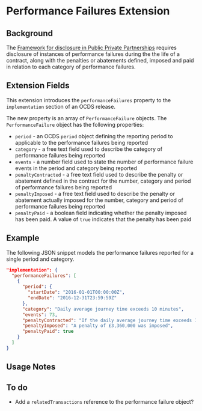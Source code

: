 # Performance Failures Extension

## Background

The [Framework for disclosure in Public Private Partnerships](http://pubdocs.worldbank.org/en/773541448296707678/Disclosure-in-PPPs-Framework.pdf) requires disclosure of instances of performance failures during the the life of a contract, along with the penalties or abatements defined, imposed and paid in relation to each category of performance failures.

## Extension Fields

This extension introduces the ```performanceFailures``` property to the ```implementation``` section of an OCDS release.

The new property is an array of ```PerformanceFailure``` objects. The ```PerformanceFailure``` object has the following properties:

* ```period``` - an OCDS ```period``` object defining the reporting period to applicable to the performance failures being reported
* ```category``` - a free text field used to describe the category of performance failures being reported
* ```events``` - a number field used to state the number of performance failure events in the period and category being reported
* ```penaltyContracted``` - a free text field used to describe the penalty or abatement defined in the contract for the number, category and period of performance failures being reported
* ```penaltyImposed``` - a free text field used to describe the penalty or abatement actually imposed for the number, category and period of performance failures being reported
* ```penaltyPaid``` - a boolean field indicating whether the penalty imposed has been paid. A value of ```true``` indicates that the penalty has been paid

## Example

The following JSON snippet models the performance failures reported for a single period and category.

```json
"implementation": {
  "performanceFailures": [
    {
      "period": {
        "startDate": "2016-01-01T00:00:00Z",
        "endDate": "2016-12-31T23:59:59Z"
      },
      "category": "Daily average journey time exceeds 10 minutes",
      "events": 73,
      "penaltyContracted": "If the daily average journey time exceeds 10 minutes on more than 52 days per calendar year the project company will be subject to a penalty charge equal to (days - 52) * avgToll. Where days is the total number of days where the average journey time exceeded 10 minutes and avgToll is the average daily toll revenue to the project company over the calendar year in which the failures occurred.",
      "penaltyImposed": "A penalty of £3,360,000 was imposed",
      "penaltyPaid": true
    }
  ]
}
```

## Usage Notes

## To do

* Add a ```relatedTransactions``` reference to the performance failure object?
